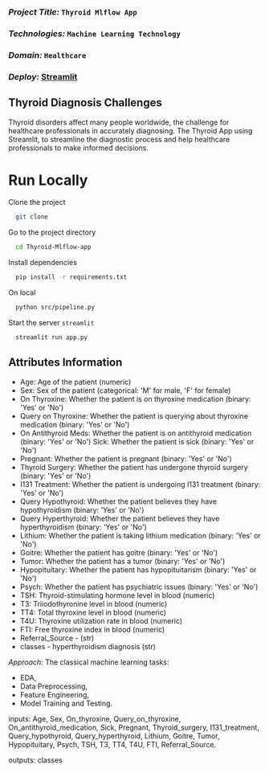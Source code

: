### *Project Title:* `Thyroid Mlflow App`

### *Technologies:* `Machine Learning Technology`

### *Domain:* `Healthcare`

### *Deploy:* [Streamlit](https://thyroid-mlflow-app-nmuqcrdyphykusflghvnvc.streamlit.app/)

## Thyroid Diagnosis Challenges
Thyroid disorders affect many people worldwide, the challenge for healthcare professionals in accurately diagnosing. The Thyroid App using Streamlit, to streamline the diagnostic process and help healthcare professionals to make informed decisions.

# Run Locally

Clone the project

```bash
  git clone
```

Go to the project directory

```bash
  cd Thyroid-Mlflow-app
```

Install dependencies

```bash
  pip install -r requirements.txt
```

On local

```bash
  python src/pipeline.py
  ```

Start the server `streamlit`

```bash
  streamlit run app.py
```

## Attributes Information
* Age: Age of the patient (numeric)
* Sex: Sex of the patient (categorical: 'M' for male, 'F' for female)
* On Thyroxine: Whether the patient is on thyroxine medication (binary: 'Yes' or 'No')
* Query on Thyroxine: Whether the patient is querying about thyroxine medication (binary: 'Yes' or 'No')
* On Antithyroid Meds: Whether the patient is on antithyroid medication (binary: 'Yes' or 'No')
Sick: Whether the patient is sick (binary: 'Yes' or 'No')
* Pregnant: Whether the patient is pregnant (binary: 'Yes' or 'No')
* Thyroid Surgery: Whether the patient has undergone thyroid surgery (binary: 'Yes' or 'No')
* I131 Treatment: Whether the patient is undergoing I131 treatment (binary: 'Yes' or 'No')
* Query Hypothyroid: Whether the patient believes they have hypothyroidism (binary: 'Yes' or 'No')
* Query Hyperthyroid: Whether the patient believes they have hyperthyroidism (binary: 'Yes' or 'No')
* Lithium: Whether the patient is taking lithium medication (binary: 'Yes' or 'No')
* Goitre: Whether the patient has goitre (binary: 'Yes' or 'No')
* Tumor: Whether the patient has a tumor (binary: 'Yes' or 'No')
* Hypopituitary: Whether the patient has hypopituitarism (binary: 'Yes' or 'No')
* Psych: Whether the patient has psychiatric issues (binary: 'Yes' or 'No')
* TSH: Thyroid-stimulating hormone level in blood (numeric)
* T3: Triiodothyronine level in blood (numeric)
* TT4: Total thyroxine level in blood (numeric)
* T4U: Thyroxine utilization rate in blood (numeric)
* FTI: Free thyroxine index in blood (numeric)
* Referral_Source - (str)
* classes - hyperthyroidism diagnosis (str) 

*Approach:* The classical machine learning tasks:
- EDA, 
- Data Preprocessing,
- Feature Engineering, 
- Model Training and Testing.

inputs: Age, Sex, On_thyroxine, Query_on_thyroxine, On_antithyroid_medication, Sick, Pregnant, Thyroid_surgery, I131_treatment, Query_hypothyroid, Query_hyperthyroid, Lithium, Goitre, Tumor, Hypopituitary, Psych, TSH, T3, TT4, T4U, FTI, Referral_Source.

outputs: classes


